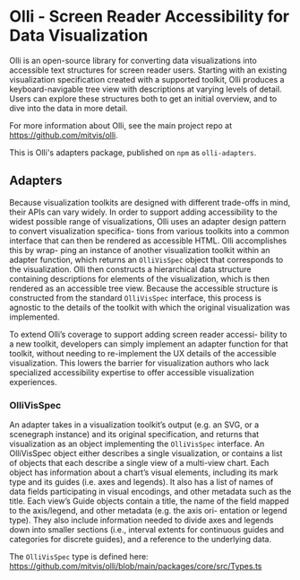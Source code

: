 # Olli - Screen Reader Accessibility for Data Visualization

Olli is an open-source library for converting data visualizations into accessible text structures for screen reader users. Starting with an existing visualization specification created with a supported toolkit, Olli produces a keyboard-navigable tree view with descriptions at varying levels of detail. Users can explore these structures both to get an initial overview, and to dive into the data in more detail.

For more information about Olli, see the main project repo at https://github.com/mitvis/olli.

This is Olli's adapters package, published on `npm` as `olli-adapters`.

## Adapters

Because visualization toolkits are designed with different trade-offs
in mind, their APIs can vary widely. In order to support adding
accessibility to the widest possible range of visualizations, Olli
uses an adapter design pattern to convert visualization specifica-
tions from various toolkits into a common interface that can then
be rendered as accessible HTML. Olli accomplishes this by wrap-
ping an instance of another visualization toolkit within an adapter
function, which returns an `OlliVisSpec` object that corresponds to
the visualization. Olli then constructs a hierarchical data structure
containing descriptions for elements of the visualization, which is
then rendered as an accessible tree view. Because the accessible
structure is constructed from the standard `OlliVisSpec` interface,
this process is agnostic to the details of the toolkit with which the
original visualization was implemented.

To extend Olli’s coverage to support adding screen reader accessi-
bility to a new toolkit, developers can simply implement an adapter
function for that toolkit, without needing to re-implement the UX
details of the accessible visualization. This lowers the barrier for
visualization authors who lack specialized accessibility expertise to
offer accessible visualization experiences.

###  OlliVisSpec

An adapter takes in a visualization toolkit’s output (e.g. an SVG, or
a scenegraph instance) and its original specification, and returns that
visualization as an object implementing the `OlliVisSpec` interface.
An OlliVisSpec object either describes a single visualization,
or contains a list of objects that each describe a single view of
a multi-view chart. Each object has information about a chart’s
visual elements, including its mark type and its guides (i.e. axes and
legends). It also has a list of names of data fields participating in
visual encodings, and other metadata such as the title.
Each view’s Guide objects contain a title, the name of the field
mapped to the axis/legend, and other metadata (e.g. the axis ori-
entation or legend type). They also include information needed to
divide axes and legends down into smaller sections (i.e., interval
extents for continuous guides and categories for discrete guides),
and a reference to the underlying data.

The `OlliVisSpec` type is defined here: https://github.com/mitvis/olli/blob/main/packages/core/src/Types.ts
